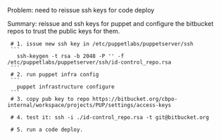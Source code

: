 Problem: need to reissue ssh keys for code deploy

Summary: reissue and ssh keys for puppet and configure the bitbucket repos to trust the public keys for them. 

     # 1. issue new ssh key in /etc/puppetlabs/puppetserver/ssh
     ```
	   ssh-keygen -t rsa -b 2048 -P '' -f /etc/puppetlabs/puppetserver/ssh/id-control_repo.rsa
	 ```  
	 # 2. run puppet infra config
     ```
	   puppet infrastructure configure
	 ```
	 # 3. copy pub key to repo https://bitbucket.org/cbpo-internal/workspace/projects/PUP/settings/access-keys
	 
	 # 4. test it: ssh -i ./id-control_repo.rsa -t git@bitbucket.org
	 
	 # 5. run a code deploy.